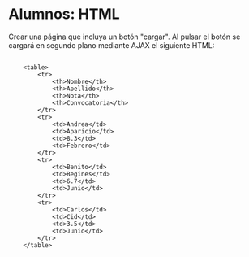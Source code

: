 <h1>Alumnos: HTML</h1>
<p>Crear una página que incluya un botón "cargar". Al pulsar el botón se cargará en segundo plano mediante AJAX el siguiente HTML:</p>
<code>
    &lt;table&gt;
        &lt;tr&gt;
            &lt;th&gt;Nombre&lt;/th&gt;
            &lt;th&gt;Apellido&lt;/th&gt;
            &lt;th&gt;Nota&lt;/th&gt;
            &lt;th&gt;Convocatoria&lt;/th&gt;
        &lt;/tr&gt;
        &lt;tr&gt;
            &lt;td&gt;Andrea&lt;/td&gt;
            &lt;td&gt;Aparicio&lt;/td&gt;
            &lt;td&gt;8.3&lt;/td&gt;
            &lt;td&gt;Febrero&lt;/td&gt;
        &lt;/tr&gt;
        &lt;tr&gt;
            &lt;td&gt;Benito&lt;/td&gt;
            &lt;td&gt;Begines&lt;/td&gt;
            &lt;td&gt;6.7&lt;/td&gt;
            &lt;td&gt;Junio&lt;/td&gt;
        &lt;/tr&gt;
        &lt;tr&gt;
            &lt;td&gt;Carlos&lt;/td&gt;
            &lt;td&gt;Cid&lt;/td&gt;
            &lt;td&gt;3.5&lt;/td&gt;
            &lt;td&gt;Junio&lt;/td&gt;
        &lt;/tr&gt;
    &lt;/table&gt;
</code>